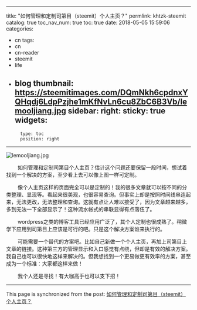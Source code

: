 
---
title: "如何管理和定制司第目（steemit）个人主页？"
permlink: khtzk-steemit
catalog: true
toc_nav_num: true
toc: true
date: 2018-05-05 15:59:06
categories:
- cn
tags:
- cn
- cn-reader
- steemit
- life
- blog
thumbnail: https://steemitimages.com/DQmNkh6cpdnxYQHqdj6LdpPzjhe1mKfNvLn6cu8ZbC6B3Vb/lemooljiang.jpg
sidebar:
    right:
        sticky: true
widgets:
    -
        type: toc
        position: right
---


![lemooljiang.jpg](https://steemitimages.com/DQmNkh6cpdnxYQHqdj6LdpPzjhe1mKfNvLn6cu8ZbC6B3Vb/lemooljiang.jpg)

&nbsp;&nbsp;&nbsp;&nbsp;&nbsp;&nbsp;&nbsp;&nbsp;如何管理和定制司第目个人主页？估计这个问题还要保留一段时间，想试着找到一个解决的方案，至少看上去可以像上图一样可定制。

&nbsp;&nbsp;&nbsp;&nbsp;&nbsp;&nbsp;&nbsp;&nbsp;像个人主页这样的页面完全可以是定制的！我的很多文章就可以按不同的分类整理、显现等。看起来很美观，也很容易查询。但事实上却是按照时间线串连起来，无法更改，无法整理和查询。这就有点让人难以接受了，因为文章越来越多，多到无法一下全部显示了！这种流水帐式的串联显得有点落伍了。

&nbsp;&nbsp;&nbsp;&nbsp;&nbsp;&nbsp;&nbsp;&nbsp;wordpress之类的博客工具已经应用广泛了，其个人定制也很成熟了。稍微学下应用到司第目上应该是可行的吧。只是这个解决方案谁来执行的。

&nbsp;&nbsp;&nbsp;&nbsp;&nbsp;&nbsp;&nbsp;&nbsp;可能需要一个替代的方案吧。比如自己新做一个个人主页，再加上司第目上文章的链接。这种第三方的管理显示和入口感觉有点绕，但却是有效的解决方案。我自己也可以很快地这样来解决的。但我想找到一个更易做更有效率的方案，甚至成为一个标准：大家都这样来做！

&nbsp;&nbsp;&nbsp;&nbsp;&nbsp;&nbsp;&nbsp;&nbsp;我个人还是寻找！有大咖高手也可以支下招！

- - -

This page is synchronized from the post: [如何管理和定制司第目（steemit）个人主页？](https://steemit.com/@lemooljiang/khtzk-steemit)
